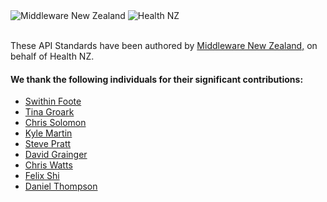 <!---
The contents of this page is displayed on the deployed website at /community/contributors
-->

<div style={{ textAlign: 'left' }}>
  <div style={{ display: 'flex', flexDirection: 'row', justifyContent: 'left', gap: '80px', padding: '20px' }}>
    <img src="/img/mwnz.svg" alt="Middleware New Zealand"  style={{ width: '10%' }} />
    <img src="/img/two.svg" alt="Health NZ"  style={{ width: '25%' }} />
  </div>
  <br/>
  <p>These API Standards have been authored by <a href="https://www.middleware.co.nz/">Middleware New Zealand,</a> on behalf of Health NZ.</p>
</div>

#### We thank the following individuals for their significant contributions:

* [Swithin Foote](https://github.com/swithinfoote)
* [Tina Groark](https://github.com/tinagroark)
* [Chris Solomon](https://github.com/ooolmn)
* [Kyle Martin](https://github.com/kyle-mwnz)
* [Steve Pratt](https://github.com/steveprattmwnz)
* [David Grainger](https://github.com/dgrainge-mwnz)
* [Chris Watts](https://github.com/ChrisSquats)
* [Felix Shi](https://github.com/felix-tewhatuora)
* [Daniel Thompson](https://github.com/daniel-thomson)
